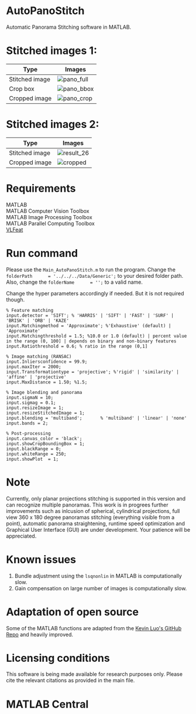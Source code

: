 # AutoPanoStitch
Automatic Panorama Stitching software in MATLAB.

# Stitched images 1:
| Type | Images |
| --- | --- |
| Stitched image | ![pano_full](https://user-images.githubusercontent.com/28588878/151394796-907b2a27-2054-412a-aa6c-aa5120294df5.jpg) |
| Crop box | ![pano_bbox](https://user-images.githubusercontent.com/28588878/151394950-cb1c0009-2ed4-4b2b-94dc-66dc18695445.jpg) |
| Cropped image | ![pano_crop](https://user-images.githubusercontent.com/28588878/151394973-c05b9c2c-c3b2-416a-8270-77afd79f484c.jpg) |

# Stitched images 2:
| Type | Images |
| --- | --- |
| Stitched image | ![result_26](https://user-images.githubusercontent.com/28588878/143264138-cbb7b009-569b-426e-81f2-14d8eacad415.jpg) |
| Cropped image | ![cropped](https://user-images.githubusercontent.com/28588878/143264182-d472d40c-8b24-4728-8304-42a7cfbbfed8.jpg) |

# Requirements
MATLAB <br />
MATLAB Computer Vision Toolbox <br />
MATLAB Image Processing Toolbox <br />
MATLAB Parallel Computing Toolbox <br />
[VLFeat](https://www.vlfeat.org/install-matlab.html)

# Run command
Please use the `Main_AutoPanoStitch.m` to run the program. Change the `folderPath      = '../../../Data/Generic';` to your desired folder path. Also, change the `folderName      = '';` to a valid name.

Change the hyper parameters accordingly if needed. But it is not required though.
```
% Feature matching
input.detector = 'SIFT'; % 'HARRIS' | 'SIFT' | 'FAST' | 'SURF' | 'BRISK' | 'ORB' | 'KAZE'
input.Matchingmethod = 'Approximate'; %'Exhaustive' (default) | 'Approximate'
input.Matchingthreshold = 1.5; %10.0 or 1.0 (default) | percent value in the range (0, 100] | depends on binary and non-binary features
input.Ratiothreshold = 0.6; % ratio in the range (0,1]

% Image matching (RANSAC)
input.Inliersconfidence = 99.9;
input.maxIter = 2000;
input.Transformationtype = 'projective'; %'rigid' | 'similarity' | 'affine' | 'projective'
input.MaxDistance = 1.50; %1.5;

% Image blending and panorama
input.sigmaN = 10;
input.sigmag = 0.1;
input.resizeImage = 1;
input.resizeStitchedImage = 1;
input.blending = 'multiband';       % 'multiband' | 'linear' | 'none'
input.bands = 2;

% Post-processing
input.canvas_color = 'black';
input.showCropBoundingBox = 1;
input.blackRange = 0;
input.whiteRange = 250;
input.showPlot  = 1;
```

# Note
Currently, only planar projections stitching is supported in this version and can recognize multiple panoramas. This work is in progrees further improvements such as inlcusion of spherical, cylindrical projections, full view 360 x 180 degree panoramas stitching (everything visible from a point), automatic panorama straightening, runtime speed optimization and Graphical User Interface (GUI) are under development. Your patience will be appreciated.

# Known issues
1. Bundle adjustment using the `lsqnonlin` in MATLAB is computationally slow.
2. Gain compensation on large number of images is computationally slow.

# Adaptation of open source 
Some of the MATLAB functions are adapted from the [Kevin Luo's GitHub Repo](https://github.com/kluo8128/cs231_project) and heavily improved.

# Licensing conditions
This software is being made available for research purposes only. Please cite the relevant citations as provided in the main file.

# MATLAB Central

